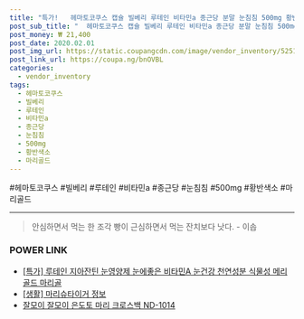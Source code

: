 ```yaml
--- 
title: "특가!   헤마토코쿠스 캡슐 빌베리 루테인 비타민a 종근당 분말 눈침침 500mg 황반색소 마리골드 눈 아연 셀렌 ..." 
post_sub_title: "  헤마토코쿠스 캡슐 빌베리 루테인 비타민a 종근당 분말 눈침침 500mg 황반색소 마리골드 눈 아연 셀렌 영양제 1개 금잔화 노화" 
post_money: ₩ 21,400 
post_date: 2020.02.01 
post_img_url: https://static.coupangcdn.com/image/vendor_inventory/5251/c4ca3d24771d18266c7e06f591361e64b246ad882b0f20360c476b13006c.jpg 
post_link_url: https://coupa.ng/bnOVBL 
categories: 
  - vendor_inventory 
tags: 
  - 헤마토코쿠스 
  - 빌베리 
  - 루테인 
  - 비타민a 
  - 종근당 
  - 눈침침 
  - 500mg 
  - 황반색소 
  - 마리골드 
--- 
```

  #헤마토코쿠스 #빌베리 #루테인 #비타민a #종근당 #눈침침 #500mg #황반색소 #마리골드 
<hr> 

> 안심하면서 먹는 한 조각 빵이 근심하면서 먹는 잔치보다 낫다. - 이솝 


### POWER LINK

* <a href="https://blog.naver.com/santokki14/221792693642" target="_blank">[특가] 루테인 지아잔틴 눈영양제 눈에좋은 비타민A 눈건강 천연성분 식물성 메리골드 마리골</a>
* <a href="https://blog.naver.com/sakai111/221767501106" target="_blank"> [생활] 마리슈타이거 정보 </a>
* <a href="https://blog.naver.com/fasyy4321/221785222877" target="_blank">잘모이 잘모이 은도토 마리 크로스백 ND-1014</a>
